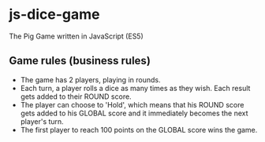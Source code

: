 # js-dice-game
The Pig Game written in JavaScript (ES5)

## Game rules (business rules)
- The game has 2 players, playing in rounds.
- Each turn, a player rolls a dice as many times as they wish. Each result gets added to their ROUND score.
- The player can choose to 'Hold', which means that his ROUND score gets added to his GLOBAL score and it immediately becomes the next player's turn.
- The first player to reach 100 points on the GLOBAL score wins the game.
